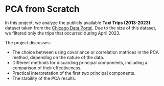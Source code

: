 # PCA from Scratch

In this project, we analyze the publicly available **Taxi Trips (2013-2023)** dataset taken from the [Chicago Data Portal](https://data.cityofchicago.org/). Due to the size of this dataset, we filtered only the trips that occurred during April 2023.

The project discusses:
- The choice between using covariance or correlation matrices in the PCA method, depending on the nature of the data.
- Different methods for discarding principal components, including a comparison of their effectiveness.
- Practical interpretation of the first two principal components.
- The stability of the PCA results.
